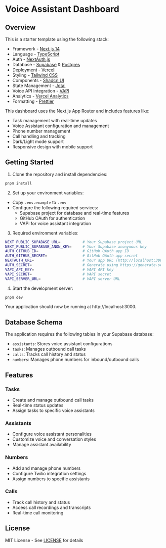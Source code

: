 # Voice Assistant Dashboard

## Overview

This is a starter template using the following stack:

- Framework - [Next.js 14](https://nextjs.org/)
- Language - [TypeScript](https://www.typescriptlang.org)
- Auth - [NextAuth.js](https://next-auth.js.org)
- Database - [Supabase](https://supabase.com) & [Postgres](https://vercel.com/postgres)
- Deployment - [Vercel](https://vercel.com/docs/concepts/next.js/overview)
- Styling - [Tailwind CSS](https://tailwindcss.com)
- Components - [Shadcn UI](https://ui.shadcn.com/)
- State Management - [Jotai](https://jotai.org)
- Voice API Integration - [VAPI](https://vapi.ai)
- Analytics - [Vercel Analytics](https://vercel.com/analytics)
- Formatting - [Prettier](https://prettier.io)

This dashboard uses the Next.js App Router and includes features like:

- Task management with real-time updates
- Voice Assistant configuration and management
- Phone number management
- Call handling and tracking
- Dark/Light mode support
- Responsive design with mobile support

## Getting Started

1. Clone the repository and install dependencies:

```bash
pnpm install
```

2. Set up your environment variables:

- Copy `.env.example` to `.env`
- Configure the following required services:
  - Supabase project for database and real-time features
  - GitHub OAuth for authentication
  - VAPI for voice assistant integration

3. Required environment variables:

```bash
NEXT_PUBLIC_SUPABASE_URL=          # Your Supabase project URL
NEXT_PUBLIC_SUPABASE_ANON_KEY=     # Your Supabase anonymous key
AUTH_GITHUB_ID=                    # GitHub OAuth app ID
AUTH_GITHUB_SECRET=                # GitHub OAuth app secret
NEXTAUTH_URL=                      # Your app URL (http://localhost:3000 for local)
AUTH_SECRET=                       # Generate using https://generate-secret.vercel.app/32
VAPI_API_KEY=                      # VAPI API key
VAPI_SECRET=                       # VAPI secret
VAPI_SERVER_URL=                   # VAPI server URL
```

4. Start the development server:

```bash
pnpm dev
```

Your application should now be running at http://localhost:3000.

## Database Schema

The application requires the following tables in your Supabase database:

- `assistants`: Stores voice assistant configurations
- `tasks`: Manages outbound call tasks
- `calls`: Tracks call history and status
- `numbers`: Manages phone numbers for inbound/outbound calls

## Features

### Tasks

- Create and manage outbound call tasks
- Real-time status updates
- Assign tasks to specific voice assistants

### Assistants

- Configure voice assistant personalities
- Customize voice and conversation styles
- Manage assistant availability

### Numbers

- Add and manage phone numbers
- Configure Twilio integration settings
- Assign numbers to specific assistants

### Calls

- Track call history and status
- Access call recordings and transcripts
- Real-time call monitoring

## License

MIT License - See [LICENSE](LICENSE.md) for details
